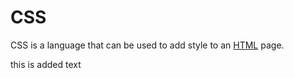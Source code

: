 # CSS

CSS is a language that can be used to add style to an [HTML](/wiki/HTML) page.

this is added text